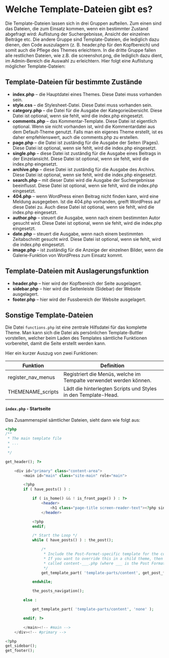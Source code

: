 # Welche Template-Dateien gibt es?
Die Template-Dateien lassen sich in drei Gruppen aufteilen. Zum einen sind das Dateien, die zum Einsatz kommen, wenn ein bestimmter Zustand abgefragt wird: Auflistung der Suchergebnisse, Ansicht der einzelnen Beiträge etc. Die andere Gruppe sind Template-Dateien, die lediglich dazu dienen, den Code auszulagern (z. B. header.php für den Kopfbereich) und somit auch die Pflege des Themes erleichtern. In die dritte Gruppe fallen alle restlichen Dateien, wie z.B. die screenshot.png, die lediglich dazu dient, im Admin-Bereich die Auswahl zu erleichtern. Hier folgt eine Auflistung möglicher Template-Dateien:

## Template-Dateien für bestimmte Zustände
* **index.php** – die Hauptdatei eines Themes. Diese Datei muss vorhanden sein.
* **style.css** – die Stylesheet-Datei. Diese Datei muss vorhanden sein.
* **category.php** – die Datei für die Ausgabe der Kategorieübersicht. Diese Datei ist optional, wenn sie fehlt, wird die index.php eingesetzt.
* **comments.php** – das Kommentar-Template. Diese Datei ist eigentlich optional. Wenn sie nicht vorhanden ist, wird die Kommentardatei aus dem Default-Theme genutzt. Falls man ein eigenes Theme erstellt, ist es daher empfehlenswert, auch die comments.php zu erstellen.
* **page.php** – die Datei ist zuständig für die Ausgabe der Seiten (Pages). Diese Datei ist optional, wenn sie fehlt, wird die index.php eingesetzt.
* **single.php** – diese Datei ist zuständig für die Ausgabe eines Beitrags in der Einzelansicht. Diese Datei ist optional, wenn sie fehlt, wird die index.php eingesetzt.
* **archive.php** – diese Datei ist zuständig für die Ausgabe des Archivs. Diese Datei ist optional, wenn sie fehlt, wird die index.php eingesetzt.
* **search.php** – mit dieser Datei wird die Ausgabe der Suchergebnisse beeinflusst. Diese Datei ist optional, wenn sie fehlt, wird die index.php eingesetzt.
* **404.php** – wenn WordPress einen Beitrag nicht finden kann, wird eine Meldung ausgegeben. Ist die 404.php vorhanden, greift WordPress auf diese Datei zu. Auch diese Datei ist optional, wenn sie fehlt, wird die index.php eingesetzt.
* **author.php** – steuert die Ausgabe, wenn nach einem bestimmten Autor gesucht wird. Diese Datei ist optional, wenn sie fehlt, wird die index.php eingesetzt.
* **date.php** – steuert die Ausgabe, wenn nach einem bestimmten Zeitabschnitt gesucht wird. Diese Datei ist optional, wenn sie fehlt, wird die index.php eingesetzt.
* **image.php** – ist zuständig für die Anzeige der einzelnen Bilder, wenn die Galerie-Funktion von WordPress zum Einsatz kommt.

## Template-Dateien mit Auslagerungsfunktion
* **header.php** – hier wird der Kopfbereich der Seite ausgelagert.
* **sidebar.php** – hier wird die Seitenleiste (Sidebar) der Website ausgelagert.
* **footer.php** – hier wird der Fussbereich der Website ausgelagert.

## Sonstige Template-Dateien
Die Datei `functions.php` ist eine zentrale Hilfsdatei für das komplette Theme. Man kann sich die Datei als persönlichen Template-Buttler vorstellen, welcher beim Laden des Templates sämtliche Funktionen vorbereitet, damit die Seite erstellt werden kann. 

Hier ein kurzer Auszug von zwei Funktionen:

| Funktion           | Definition                                                           |
|--------------------|----------------------------------------------------------------------|
| register_nav_menus | Registriert die Menüs, welche im Tempalte   verwendet werden können. |
| THEMENAME_scripts  | Lädt die hinterlegten Scripts und Styles in den Template-Head.    |

#### `index.php` - Startseite
Das Zusammenspiel sämtlicher Dateien, sieht dann wie folgt aus:

```php
<?php
/**
 * The main template file
 * ...
 * 
 */

get_header(); ?>

    <div id="primary" class="content-area">
        <main id="main" class="site-main" role="main">

        <?php
        if ( have_posts() ) :

            if ( is_home() && ! is_front_page() ) : ?>
                <header>
                    <h1 class="page-title screen-reader-text"><?php single_post_title(); ?></h1>
                </header>

            <?php
            endif;

            /* Start the Loop */
            while ( have_posts() ) : the_post();

                /*
                 * Include the Post-Format-specific template for the content.
                 * If you want to override this in a child theme, then include a file
                 * called content-___.php (where ___ is the Post Format name) and that will be used instead.
                 */
                get_template_part( 'template-parts/content', get_post_format() );

            endwhile;

            the_posts_navigation();

        else :

            get_template_part( 'template-parts/content', 'none' );

        endif; ?>

        </main><!-- #main -->
    </div><!-- #primary -->

<?php
get_sidebar();
get_footer();
```